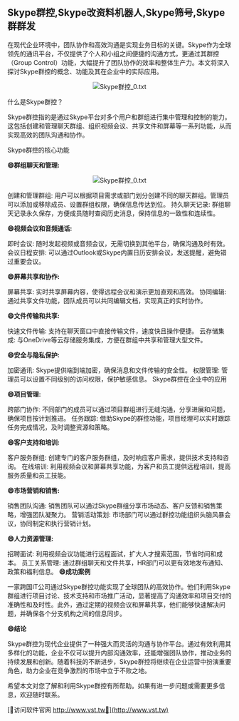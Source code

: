 ## **Skype群控,Skype改资料机器人,Skype筛号,Skype群群发**

在现代企业环境中，团队协作和高效沟通是实现业务目标的关键。Skype作为全球领先的通讯平台，不仅提供了个人和小组之间便捷的沟通方式，更通过其群控（Group Control）功能，大幅提升了团队协作的效率和整体生产力。本文将深入探讨Skype群控的概念、功能及其在企业中的实际应用。

 <center><img src="https://vst.tw/MP4/tuiguang/png/7.png" alt="Skype群控_0.txt"></center>

什么是Skype群控？

Skype群控指的是通过Skype平台对多个用户和群组进行集中管理和控制的能力。这包括创建和管理聊天群组、组织视频会议、共享文件和屏幕等一系列功能，从而实现高效的团队沟通和协作。

Skype群控的核心功能

**😄群组聊天和管理:**

 <center><img src="https://vst.tw/MP4/tuiguang/png/5.png" alt="Skype群控_0.txt"></center>

创建和管理群组: 用户可以根据项目需求或部门划分创建不同的聊天群组。管理员可以添加或移除成员、设置群组权限，确保信息传达到位。
持久聊天记录: 群组聊天记录永久保存，方便成员随时查阅历史消息，保持信息的一致性和连续性。

**😄视频会议和音频通话:**

即时会议: 随时发起视频或音频会议，无需切换到其他平台，确保沟通及时有效。
会议日程安排: 可以通过Outlook或Skype内置日历安排会议，发送提醒，避免错过重要会议。

**😄屏幕共享和协作:**

屏幕共享: 实时共享屏幕内容，使得远程会议和演示更加直观和高效。
协同编辑: 通过共享文件功能，团队成员可以共同编辑文档，实现真正的实时协作。

**😄文件传输和共享:**

快速文件传输: 支持在聊天窗口中直接传输文件，速度快且操作便捷。
云存储集成: 与OneDrive等云存储服务集成，方便在群组中共享和管理大型文件。

**😄安全与隐私保护:**

加密通讯: Skype提供端到端加密，确保消息和文件传输的安全性。
权限管理: 管理员可以设置不同级别的访问权限，保护敏感信息。
Skype群控在企业中的应用

**😄项目管理:**

跨部门协作: 不同部门的成员可以通过项目群组进行无缝沟通，分享进展和问题，确保项目按计划推进。
任务跟踪: 借助Skype的群控功能，项目经理可以实时跟踪任务完成情况，及时调整资源和策略。

**😄客户支持和培训:**

客户服务群组: 创建专门的客户服务群组，及时响应客户需求，提供技术支持和咨询。
在线培训: 利用视频会议和屏幕共享功能，为客户和员工提供远程培训，提高服务质量和员工技能。

**😄市场营销和销售:**

销售团队沟通: 销售团队可以通过Skype群组分享市场动态、客户反馈和销售策略，增强团队凝聚力。
营销活动策划: 市场部门可以通过群控功能组织头脑风暴会议，协同制定和执行营销计划。

**😄人力资源管理:**

招聘面试: 利用视频会议功能进行远程面试，扩大人才搜索范围，节省时间和成本。
员工关系管理: 通过群组聊天和文件共享，HR部门可以更有效地发布通知、政策和福利信息。
**😄成功案例**

一家跨国IT公司通过Skype群控功能实现了全球团队的高效协作。他们利用Skype群组进行项目讨论、技术支持和市场推广活动，显著提高了沟通效率和项目交付的准确性和及时性。此外，通过定期的视频会议和屏幕共享，他们能够快速解决问题，并确保各个分支机构之间的信息同步。

**😄结论**

Skype群控为现代企业提供了一种强大而灵活的沟通与协作平台。通过有效利用其多样化的功能，企业不仅可以提升内部沟通效率，还能增强团队协作，推动业务的持续发展和创新。随着科技的不断进步，Skype群控将继续在企业运营中扮演重要角色，助力企业在竞争激烈的市场中立于不败之地。

希望本文对您了解和利用Skype群控有所帮助。如果有进一步问题或需要更多信息，欢迎随时联系。


[👻访问软件官网 http://www.vst.tw👻](http://www.vst.tw)
